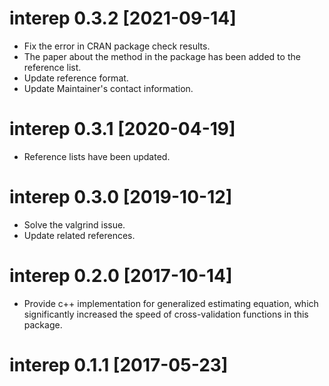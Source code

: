 # interep 0.3.2 [2021-09-14]

* Fix the error in CRAN package check results.
* The paper about the method in the package has been added to the reference list.
* Update reference format.
* Update Maintainer's contact information.

# interep 0.3.1 [2020-04-19]

* Reference lists have been updated.

# interep 0.3.0 [2019-10-12]

* Solve the valgrind issue.
* Update related references.

# interep 0.2.0 [2017-10-14]

* Provide c++ implementation for generalized estimating equation, which significantly increased the speed of cross-validation functions in this package.

# interep 0.1.1 [2017-05-23]







